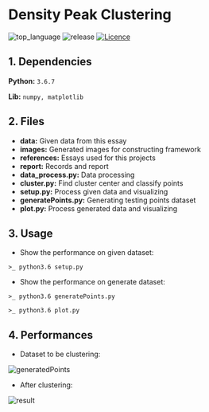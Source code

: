 # Density Peak Clustering 
![top_language](https://img.shields.io/github/languages/top/freesinger/Density_Peak_Cluster.svg?colorB=blue&logo=top_language&style=flat)
![release](https://img.shields.io/github/release/freesinger/Density_Peak_Cluster.svg?colorB=orange&style=flat)
[![Licence](https://img.shields.io/github/license/freesinger/Density_Peak_Cluster.svg?style=flat)](https://github.com/freesinger/Density_Peak_Cluster/blob/master/LICENSE)

## 1. Dependencies

**Python:**  `3.6.7`

**Lib:**  `numpy, matplotlib`

## 2. Files

- **data:** Given data from this essay
- **images:** Generated images for constructing framework
- **references:** Essays used for this projects
- **report:** Records and report
- **data_process.py:** Data processing
- **cluster.py:** Find cluster center and classify points
- **setup.py:** Process given data and visualizing
- **generatePoints.py:** Generating testing points dataset
- **plot.py:** Process generated data and visualizing

## 3. Usage

- Show the performance on given dataset:

`>_ python3.6 setup.py`

- Show the performance on generate dataset:

`>_ python3.6 generatePoints.py`

`>_ python3.6 plot.py`

## 4. Performances

- Dataset to be clustering:

![generatedPoints](images/generatedPoints.png)

- After clustering:

![result](images/result.png)
